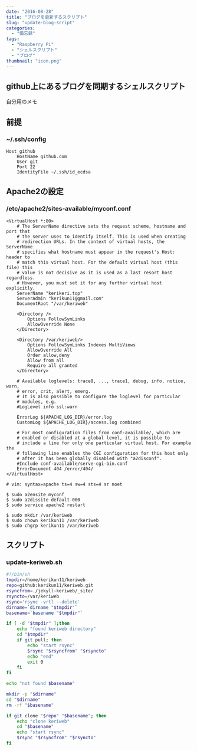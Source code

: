 ```yaml
---
date: "2016-08-28"
title: "ブログを更新するスクリプト"
slug: "update-blog-script"
categories:
  - "備忘録"
tags:
  - "Raspberry Pi"
  - "シェルスクリプト"
  - "ブログ"
thumbnail: "icon.png"
---
```


## github上にあるブログを同期するシェルスクリプト

自分用のメモ

<!--more-->

## 前提

### ~/.ssh/config

~~~kconfig
Host github
	HostName github.com
	User git
	Port 22
	IdentityFile ~/.ssh/id_ecdsa
~~~

## Apache2の設定

### /etc/apache2/sites-available/myconf.conf

~~~kconfig
<VirtualHost *:80>
	# The ServerName directive sets the request scheme, hostname and port that
	# the server uses to identify itself. This is used when creating
	# redirection URLs. In the context of virtual hosts, the ServerName
	# specifies what hostname must appear in the request's Host: header to
	# match this virtual host. For the default virtual host (this file) this
	# value is not decisive as it is used as a last resort host regardless.
	# However, you must set it for any further virtual host explicitly.
	ServerName "kerikeri.top"
	ServerAdmin "kerikun11@gmail.com"
	DocumentRoot "/var/keriweb"
	
	<Directory />
		Options FollowSymLinks
		AllowOverride None
	</Directory>
	
	<Directory /var/keriweb/>
		Options FollowSymLinks Indexes MultiViews
		AllowOverride All
		Order allow,deny
		Allow from all
		Require all granted
	</Directory>

	# Available loglevels: trace8, ..., trace1, debug, info, notice, warn,
	# error, crit, alert, emerg.
	# It is also possible to configure the loglevel for particular
	# modules, e.g.
	#LogLevel info ssl:warn

	ErrorLog ${APACHE_LOG_DIR}/error.log
	CustomLog ${APACHE_LOG_DIR}/access.log combined

	# For most configuration files from conf-available/, which are
	# enabled or disabled at a global level, it is possible to
	# include a line for only one particular virtual host. For example the
	# following line enables the CGI configuration for this host only
	# after it has been globally disabled with "a2disconf".
	#Include conf-available/serve-cgi-bin.conf
	ErrorDocument 404 /error/404/
</VirtualHost>

# vim: syntax=apache ts=4 sw=4 sts=4 sr noet
~~~

	$ sudo a2ensite myconf
	$ sudo a2dissite default-000
	$ sudo service apache2 restart

	$ sudo mkdir /var/keriweb
	$ sudo chown kerikun11 /var/keriweb
	$ sudo chgrp kerikun11 /var/keriweb

## スクリプト

### update-keriweb.sh

~~~sh
#!/bin/sh
tmpdir=/home/kerikun11/keriweb
repo=github:kerikun11/keriweb.git
rsyncfrom=./jekyll-keriweb/_site/
rsyncto=/var/keriweb
rsync='rsync -vrtl --delete'
dirname=`dirname "$tmpdir"`
basename=`basename "$tmpdir"`

if [ -d "$tmpdir" ];then
	echo "found keriweb directory"
	cd "$tmpdir"
	if git pull; then
		echo "start rsync"
		$rsync "$rsyncfrom" "$rsyncto"
		echo "end"
		exit 0
	fi
fi

echo "not found $basename"

mkdir -p "$dirname"
cd "$dirname"
rm -rf "$basename"

if git clone "$repo" "$basename"; then
	echo "clone keriweb"
	cd "$basename"
	echo "start rsync"
	$rsync "$rsyncfrom" "$rsyncto"
fi
~~~

